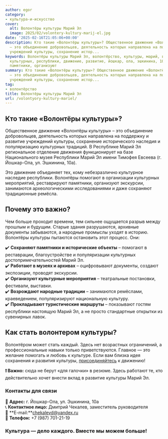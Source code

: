 ```yaml
---
author: egor
category:
- культура-и-искусство
cover:
  alt: Волонтёры культуры Марий Эл
  image: 2025/02/volontery-kultury-marij-el.jpg
date: '2025-02-16T21:05:06+00:00'
description: Кто такие «Волонтёры культуры»? Общественное движение «Волонтёры культуры»
  – это объединение добровольцев, деятельность которых направлена на поддержку и развитие
  учреждений культуры, сохранение истор...
keywords: Волонтёры культуры Марий Эл, волонтёрство, культуры, марий, волонтёры, это,
  культурных, республики, движение, развитие, йошкар, ола, эшкинина, 10а, помогают,
  памятники, организуют
summary: Кто такие «Волонтёры культуры»? Общественное движение «Волонтёры культуры»
  – это объединение добровольцев, деятельность которых направлена на поддержку и развитие
  учреждений культуры, сохранение истор...
tag:
- волонтёрство
title: Волонтёры культуры Марий Эл
url: /volontyory-kultury-mariel/
---
```


## **Кто такие «Волонтёры культуры»?**

Общественное движение «Волонтёры культуры» – это объединение добровольцев, деятельность которых направлена на поддержку и развитие учреждений культуры, сохранение исторического наследия и популяризацию культурных традиций. В Республике Марий Эл региональное отделение движения функционирует на базе Национального музея Республики Марий Эл имени Тимофея Евсеева (г. Йошкар-Ола, ул. Эшкинина, 10а).

Это движение объединяет тех, кому небезразлично культурное наследие республики. Волонтёры помогают в организации культурных мероприятий, реставрируют памятники, организуют экскурсии, занимаются археологическими исследованиями и даже сохраняют традиционные ремёсла.

## **Почему это важно?**

Чем больше проходит времени, тем сильнее ощущается разрыв между прошлым и будущим. Старые здания разрушаются, архивные документы забываются, а народные промыслы уходят в историю. Волонтёры культуры пытаются остановить этот процесс. Они:

✔️ **Сохраняют памятники и исторические объекты** – помогают в реставрации, благоустройстве и популяризации культурных достопримечательностей Марий Эл.  
✔️ **Работают в музеях и архивах** – оцифровывают документы, создают экспозиции, проводят экскурсии.  
✔️ **Организуют культурные мероприятия** – театральные постановки, фестивали, выставки.  
✔️ **Возрождают народные традиции** – занимаются ремёслами, краеведением, популяризируют национальную культуру.  
✔️ **Прокладывают туристические маршруты** – показывают гостям республики настоящую Марий Эл, а не просто стандартные открытки из сувенирных лавок.

## Как стать волонтером культуры?

Волонтёром может стать каждый. Здесь нет возрастных ограничений, а профессиональные навыки только приветствуются. Главное — это желание помогать и любовь к культуре. Если вам близка идея сохранения и развития культуры, [присоединяйтесь](https://dobro.ru/organizations/10012430/info) к движению!

**❗ Важно:** сюда не берут «для галочки» в резюме. Здесь работают те, кто действительно хочет внести вклад в развитие культуры Марий Эл.

### Контакты для связи

📍 **Адрес:** г. Йошкар-Ола, ул. Эшкинина, 10а  
📞 **Контактное лицо:** Дмитрий Чекалев, заместитель руководителя  
📧 **E-mail:**chekalevd@yandex.ru  
📲 **Телефон:** +7 (987) 701-21-19

### **Культура — дело каждого. Вместе мы можем больше!**